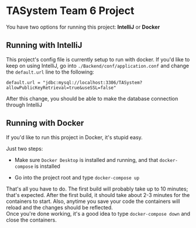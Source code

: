 # TASystem Team 6 Project

You have two options for running this project: **IntelliJ** or **Docker**

## Running with IntelliJ

This project's config file is currently setup to run with docker. 
If you'd like to keep on using IntelliJ, go into `./Backend/conf/application.conf` and change the 
`default.url` line to the following: <br />
```jdbc
default.url = "jdbc:mysql://localhost:3306/TASystem?allowPublicKeyRetrieval=true&useSSL=false"
```

After this change, you should be able to make the database connection through IntelliJ

## Running with Docker 

If you'd like to run this project in Docker, it's stupid easy. 

Just two steps: 

* Make sure `Docker Desktop` is installed and running, and that `docker-compose` is installed

* Go into the project root and type `docker-compose up`

That's all you have to do. The first build will probably take up to 10 minutes; that's expected. 
After the first build, it should take about 2-3 minutes for the containers to start. 
Also, anytime you save your code the containers will reload and the changes should be reflected. <br />
Once you're done working, it's a good idea to type `docker-compose down` and close the containers.
